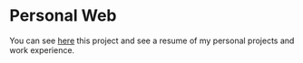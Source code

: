# Personal Web

You can see [here](https://andresleonardobg.github.io/andresleonardo/) this project and see a resume of my personal projects and work experience.
